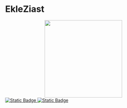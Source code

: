 # EkleZiast
<div id="header" align="center">
  <img src="https://media.giphy.com/media/3kPDmoWdBpQPNhCnUG/giphy.gif" width="250"/>
  
</div>
<div id="badges">
  <a href="https://t.me/dominus_v">
<img alt="Static Badge" src="https://img.shields.io/badge/Telegram-blue?style=for-the-badge&logo=Telegram&labelColor=blue&color=blue">
    </a>
    <a href="https://instagram.com/ekleziast.afi?igshid=NGVhN2U2NjQ0Yg==">
<img alt="Static Badge" src="https://img.shields.io/badge/Instagram-Orange?style=for-the-badge&logo=Instagram&labelColor=grey&color=white">
 </a>
</div>


